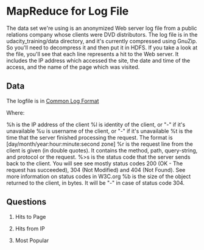 # MapReduce for Log File

The data set we're using is an anonymized Web server log file from a public relations company whose clients were DVD distributors. The log file is in the udacity_training/data directory, and it's currently compressed using GnuZip. So you'll need to decompress it and then put it in HDFS. If you take a look at the file, you'll see that each line represents a hit to the Web server. It includes the IP address which accessed the site, the date and time of the access, and the name of the page which was visited.


## Data 

The logfile is in [Common Log Format](https://en.wikipedia.org/wiki/Common_Log_Format)

Where:

%h is the IP address of the client
%l is identity of the client, or "-" if it's unavailable
%u is username of the client, or "-" if it's unavailable
%t is the time that the server finished processing the request. The format is [day/month/year:hour:minute:second zone]
%r is the request line from the client is given (in double quotes). It contains the method, path, query-string, and protocol or the request.
%>s is the status code that the server sends back to the client. You will see see mostly status codes 200 (OK - The request has succeeded), 304 (Not Modified) and 404 (Not Found). See more information on status codes in W3C.org
%b is the size of the object returned to the client, in bytes. It will be "-" in case of status code 304.


## Questions

1. Hits to Page



2. Hits from IP



3. Most Popular 




